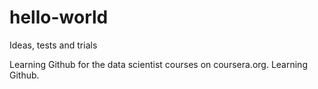 # hello-world
Ideas, tests and trials

Learning Github for the data scientist courses on coursera.org.  Learning Github.
